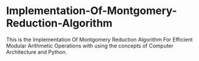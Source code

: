 # Implementation-Of-Montgomery-Reduction-Algorithm
This is the Implementation Of Montgomery Reduction  Algorithm For Efficient Modular Arithmetic Operations with using the concepts of Computer Architecture and Python. 

